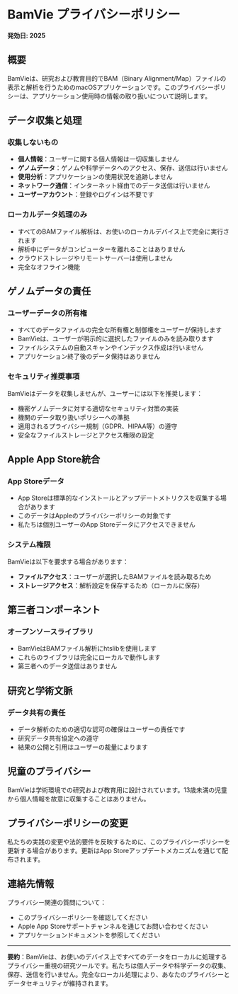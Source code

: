 # BamVie プライバシーポリシー

**発効日: 2025**

## 概要

BamVieは、研究および教育目的でBAM（Binary Alignment/Map）ファイルの表示と解析を行うためのmacOSアプリケーションです。このプライバシーポリシーは、アプリケーション使用時の情報の取り扱いについて説明します。

## データ収集と処理

### 収集しないもの
- **個人情報**：ユーザーに関する個人情報は一切収集しません
- **ゲノムデータ**：ゲノムや科学データへのアクセス、保存、送信は行いません
- **使用分析**：アプリケーションの使用状況を追跡しません
- **ネットワーク通信**：インターネット経由でのデータ送信は行いません
- **ユーザーアカウント**：登録やログインは不要です

### ローカルデータ処理のみ
- すべてのBAMファイル解析は、お使いのローカルデバイス上で完全に実行されます
- 解析中にデータがコンピューターを離れることはありません
- クラウドストレージやリモートサーバーは使用しません
- 完全なオフライン機能

## ゲノムデータの責任

### ユーザーデータの所有権
- すべてのデータファイルの完全な所有権と制御権をユーザーが保持します
- BamVieは、ユーザーが明示的に選択したファイルのみを読み取ります
- ファイルシステムの自動スキャンやインデックス作成は行いません
- アプリケーション終了後のデータ保持はありません

### セキュリティ推奨事項
BamVieはデータを収集しませんが、ユーザーには以下を推奨します：
- 機密ゲノムデータに対する適切なセキュリティ対策の実装
- 機関のデータ取り扱いポリシーへの準拠
- 適用されるプライバシー規制（GDPR、HIPAA等）の遵守
- 安全なファイルストレージとアクセス権限の設定

## Apple App Store統合

### App Storeデータ
- App Storeは標準的なインストールとアップデートメトリクスを収集する場合があります
- このデータはAppleのプライバシーポリシーの対象です
- 私たちは個別ユーザーのApp Storeデータにアクセスできません

### システム権限
BamVieは以下を要求する場合があります：
- **ファイルアクセス**：ユーザーが選択したBAMファイルを読み取るため
- **ストレージアクセス**：解析設定を保存するため（ローカルに保存）

## 第三者コンポーネント

### オープンソースライブラリ
- BamVieはBAMファイル解析にhtslibを使用します
- これらのライブラリは完全にローカルで動作します
- 第三者へのデータ送信はありません

## 研究と学術文脈

### データ共有の責任
- データ解析のための適切な認可の確保はユーザーの責任です
- 研究データ共有協定への遵守
- 結果の公開と引用はユーザーの裁量によります

## 児童のプライバシー

BamVieは学術環境での研究および教育用に設計されています。13歳未満の児童から個人情報を故意に収集することはありません。

## プライバシーポリシーの変更

私たちの実践の変更や法的要件を反映するために、このプライバシーポリシーを更新する場合があります。更新はApp Storeアップデートメカニズムを通じて配布されます。

## 連絡先情報

プライバシー関連の質問について：
- このプライバシーポリシーを確認してください
- Apple App Storeサポートチャンネルを通じてお問い合わせください
- アプリケーションドキュメントを参照してください

---

**要約**：BamVieは、お使いのデバイス上ですべてのデータをローカルに処理するプライバシー重視の研究ツールです。私たちは個人データや科学データの収集、保存、送信を行いません。完全なローカル処理により、あなたのプライバシーとデータセキュリティが維持されます。
